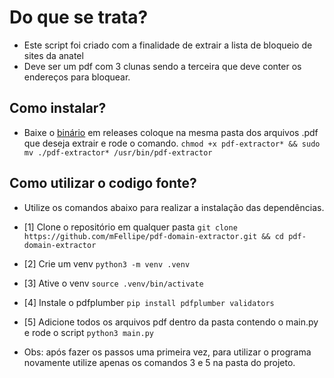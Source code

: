 # Do que se trata?
- Este script foi criado com a finalidade de extrair a lista de bloqueio de sites da anatel
- Deve ser um pdf com 3 clunas sendo a terceira que deve conter os endereços para bloquear.

## Como instalar?
- Baixe o [binário](https://github.com/mFellipe/pdf-domain-extractor/releases/download/main/pdf-extractor_linux) em releases coloque na mesma pasta dos arquivos .pdf que deseja extrair e rode o comando.
```chmod +x pdf-extractor* && sudo mv ./pdf-extractor* /usr/bin/pdf-extractor```


## Como utilizar o codigo fonte?
- Utilize os comandos abaixo para realizar a instalação das dependências.


- [1] Clone o repositório em qualquer pasta
```git clone https://github.com/mFellipe/pdf-domain-extractor.git && cd pdf-domain-extractor```

- [2] Crie um venv
```python3 -m venv .venv```

- [3] Ative o venv
```source .venv/bin/activate```

- [4] Instale o pdfplumber
```pip install pdfplumber validators```

- [5] Adicione todos os arquivos pdf dentro da pasta contendo o main.py e rode o script
```python3 main.py```

- Obs: após fazer os passos uma primeira vez, para utilizar o programa novamente utilize apenas os comandos 3 e 5 na pasta do projeto.
